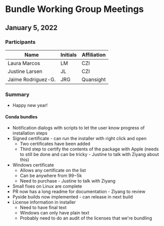# Bundle Working Group Meetings

## January 5, 2022

### Participants

|       Name         | Initials | Affiliation |
| ------------------ | -------- | ----------- |
| Laura Marcos       |   LM     |  CZI        |
| Justine Larsen     |   JL     |  CZI        |
| Jaime Rodriguez-G. |   JRG    |  Quansight  |


### Summary

* Happy new year!

#### Conda bundles

* Notification dialogs with scripts to let the user know progress of installation steps
* Signed certificate - can run the installer with right click and open
    * Two certificates have been added
    * Third step to certify the contents of the package with Apple (needs to still be done and can be tricky - Justine to talk with Ziyang about this)
* Windows certificate
    * Allows any certificate on the list
    * Can be anywhere from $99-$5k
    * Need to purchase - Justine to talk with Ziyang
* Small fixes on Linux are complete
* PR now has a long readme for documentation - Ziyang to review
* Pyside builds now implemented - can release in next build
* License information in installer
    * Need to have final text
    * Windows can only have plain text
    * Probably need to do an audit of the licenses that we're bundling
